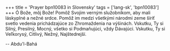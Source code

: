 +++
title = 'Prayer bpn10083 in Slovensky'
tags = ['lang-sk', 'bpn10083']
+++
Ó Bože, môj Bože! Pomôž Svojim verným služobníkom, aby mali láskyplné a nežné srdce. Pomôž im medzi všetkými národmi zeme šíriť svetlo vedenia prichádzajúce zo Zhromaždenia na výšinách. Vskutku, Ty si Silný, Presilný, Mocný, všetko si Podmaňujúci, vždy Dávajúci. Vskutku, Ty si Veľkorysý, Citlivý, Nežný, Najštedrejší.

-- Abdu'l-Bahá

